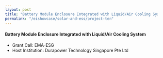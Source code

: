 ```yaml
---
layout: post
title: "Battery Module Enclosure Integrated with Liquid/Air Cooling System"
permalink: "/eishowcase/solar-and-ess/project-ten"
---
```

#### Battery Module Enclosure Integrated with Liquid/Air Cooling System
* Grant Call: EMA-ESG
* Host Institution: Durapower Technology Singapore Pte Ltd